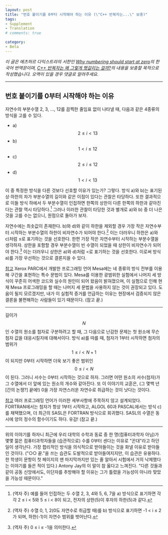 ```yaml
---
layout: post
title: "번호 붙이기를 0부터 시작해야 하는 이유 (\"C++ 반복자는...\" 보충)"
tags:
- Supplement
- Translation
# comments: true

category:
- Beta
---
```


*이 글은 에츠허르 다익스트라의 서한인 [Why numbering should start at zero](https://www.cs.utexas.edu/users/EWD/transcriptions/EWD08xx/EWD831.html)의 한국어 번역문이며, [C++ 반복자는 왜 그렇게 헷갈리는 걸까?](/beta/2021/08/04/why-are-cpp-iterators-so-confusing.html)의 내용을 보충할 목적으로 작성했습니다. 오역이 있을 경우 댓글로 알려주세요.*

---

## 번호 붙이기를 0부터 시작해야 하는 이유

자연수의 부분수열 2, 3, ..., 12를 끔찍한 줄임표 없이 나타낼 때, 다음과 같은 4종류의 방식을 고를 수 있다.

* a&#41; $$2 \le i < 13$$
* b&#41; $$1 < i \le 12$$
* c&#41; $$2 \le i \le 12$$
* d&#41; $$1 < i < 13$$

이 중 특정한 방식을 다른 것보다 선호할 이유가 있는가? 그렇다. 방식 a&#41;와 b&#41;는 표기된 상·하한의 차가 부분수열의 길이와 같은 이점이 있다는 관찰은 타당하다. 또한 결과적으로 이들 방식 하에서 두 부분수열이 인접하면 한쪽의 상한이 다른 한쪽의 하한과 같아진다는 관찰 역시 타당하다.[^tn-adjacent-subsequences] 그러나 이러한 관찰이 타당한 것과 별개로 a&#41;와 b&#41; 중 더 나은 것을 고를 수는 없으니, 원점으로 돌아가 보자.

자연수에는 최솟값이 존재한다. b&#41;와 d&#41;와 같이 하한을 제외할 경우 가장 작은 자연수부터 시작하는 부분수열의 하한이 비자연수가 되어야 한다.[^tn-left-exclusive] 이는 더러우니 하한은 a&#41;와 c&#41;처럼 &le;로 표기하는 것을 선호한다. 한편 가장 작은 자연수부터 시작하는 부분수열을 생각하자. 상한을 포함할 경우 부분수열이 빈 수열이 되었을 때 상한이 비자연수가 되어야 한다.[^tn-right-inclusive] 이는 더러우니 상한은 a&#41;와 d&#41;처럼 <로 표기하는 것을 선호한다. 이로써 방식 a&#41;를 가장 우선하는 것으로 결론지을 수 있다.

<u>참고</u> Xerox PARC에서 개발한 프로그래밍 언어 Mesa에는 네 종류의 방식 전부를 이용해 구간을 표현하는 특수 문법이 있다. Mesa를 이용한 광범위한 실험에서 나머지 세 방식이 꾸준히 어색한 코드와 실수의 원인이 되어 왔음이 밝혀졌으며, 이 실험으로 인해 현재 Mesa 프로그래밍을 할 때는 나머지 세 문법을 사용하지 않는 것이 권장되고 있다. 도움이 될지 모르겠지만, 내가 이 실험적 증거를 언급하는 이유는 현장에서 검증되지 않은 결론을 불편해하는 사람들이 있기 때문이다. (참고 끝.)

***

길이가 $$N$$인 수열의 원소를 첨자로 구분하려고 할 때, 그 다음으로 난감한 문제는 첫 원소에 무슨 첨자 값을 대응시킬지에 대해서이다. 방식 a&#41;를 따를 때, 첨자가 1부터 시작하면 첨자의 범위가 $$1 \le i < N+1$$이 되지만 0부터 시작하면 더욱 보기 좋은 범위인 $$0 \le i < N$$이 된다. 그러니 서수는 0부터 시작하는 것으로 하자. 그러면 어떤 원소의 서수(첨자)가 그 수열에서 더 앞에 있는 원소의 개수와 같아진다. 또 이 이야기의 교훈은, (그 몇백 년\[간의 논쟁?\] 끝에!) 0을 가장 자연스러운 자연수로 취급하는 것이 낫다는 것이다.

<u>참고</u> 여러 프로그래밍 언어가 이러한 세부사항에 주목하지 않고 설계되었다. FORTRAN에서는 첨자가 항상 1부터 시작하고, ALGOL 60과 PASCAL에서는 방식 c&#41;를 채택했으며, 더 최근의 SASL은 FORTRAN 방식으로 회귀했다. SASL의 수열은 동시에 양의 정수의 함수이기도 하다. 유감! (참고 끝.)

***

위의 이야기를 하자니 최근에 우리 대학의 수학과 동료 중 한 명(컴퓨터과학자 아님)가 몇몇 젊은 컴퓨터과학자들을 (습관적으로) 수를 0부터 센다는 이유로 "꼰대"라고 하던 일이 생각난다. 가장 합리적인 방식을 의식적으로 받아들이는 것을 화낼 이유로 받아들인 것이다. ("○○ 끝."을 쓰는 습관도 도발적으로 받아들여지지만, 이 습관은 유용하다. 한 학생이 문항이 첫 페이지의 맨 마지막까지만 있는 줄 알아서 시험에서 거의 낙제했다는 이야기를 들은 적이 있다.) Antony Jay의 이 말이 참 옳다고 느껴진다. "다른 것들과 같이 공동 신앙에서도, 이단자를 추방해야 할 이유는 그가 틀렸을 가능성이 아니라 맞았을 가능성 때문이다."

[^tn-adjacent-subsequences]: (역자 주) 예를 들어 인접하는 두 수열 2, 3, 4와 5, 6, 7을 a&#41; 방식으로 표기하면 각각 2 &le; i < 5와 5 &le; i < 8이 되고, 전자의 상한(5)이 후자의 하한(5)과 같다.
[^tn-left-exclusive]: (역자 주) 수열 0, 1, 2(0도 자연수로 취급할 때)를 b&#41; 방식으로 표기하면 -1 < i &le; 2가 되며, 하한(-1)이 자연수 범위를 벗어난다.
[^tn-right-inclusive]: (역자 주) 0 &le; i &le; -1을 의미한다.